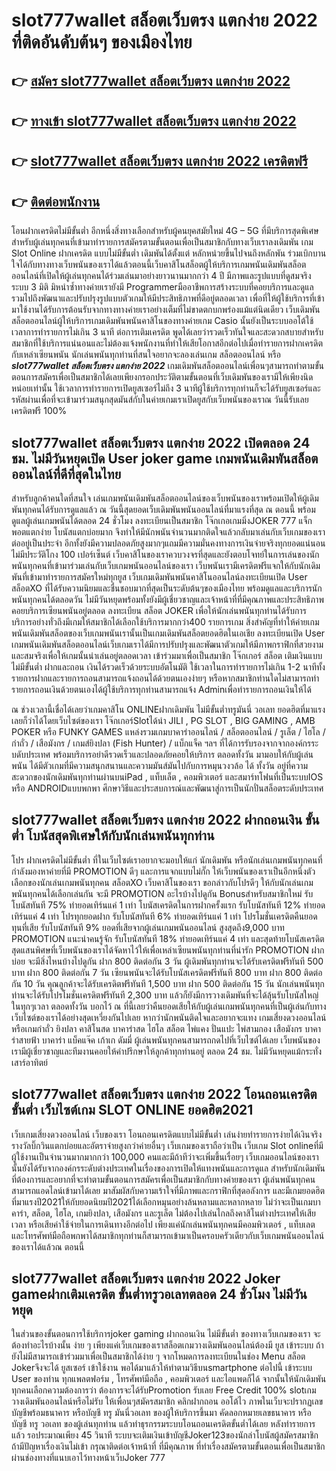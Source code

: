 # slot777wallet สล็อตเว็บตรง แตกง่าย 2022  ที่ติดอันดับต้นๆ ของเมืองไทย

## 👉 [สมัคร slot777wallet สล็อตเว็บตรง แตกง่าย 2022](https://slot777wallet.com/)
## 👉 [ทางเข้า slot777wallet สล็อตเว็บตรง แตกง่าย 2022](https://slot777wallet.com/)
## 👉 [slot777wallet สล็อตเว็บตรง แตกง่าย 2022 เครดิตฟรี](https://slot777wallet.com/)
## 👉 [ติดต่อพนักงาน](https://slot777wallet.com/)


โอนฝากเครดิตไม่มีขั้นต่ำ  อีกหนึ่งสิ่งทางเลือกสำหรับผู้คนยุคสมัยใหม่ 4G – 5G ที่มีบริการสุดพิเศษสำหรับผู้เล่นทุกคนที่เข้ามาทำรายการสมัครตามขั้นตอนเพื่อเป็นสมาชิกกับทางเว็บเราลงเดิมพัน เกม Slot Online ฝากเครดิต แบบไม่มีขั้นต่ำ เดิมพันได้ตั้งแต่ หลักหน่วยขึ้นไปจนถึงหลักพัน ร่วมเบิกบานใจได้กับทางทางเว็บพนันของเราได้แล้วตอนนี้เว็บคาสิโนสล็อตผู้ให้บริการเกมพนันเดิมพันสล็อตออนไลน์ที่เปิดให้ผู้เล่นทุกคนได้ร่วมเล่นมาอย่างยาวนานมากกว่า 4 ปี มีภาพและรูปแบบที่ดูสมจริง ระบบ 3 มิติ
มิหนำซ้ำทางค่ายเรายังมี Programmerมืออาชีพการสร้างระบบที่คอยบริการและดูแล  รวมไปถึงพัฒนาและปรับปรุงรูปแบบตัวเกมให้มีประสิทธิภาพที่ดีอยู่ตลอดเวลา เพื่อที่ให้ผู้ใช้บริการที่เข้ามาใช้งานได้รับการต้อนรับจากทางทางค่ายเราอย่างเต็มที่ไม่ขาดตกบกพร่องแม้แต่นิดเดียว เว็บเดิมพันสล็อตออนไลน์ผู้ให้บริการเกมเดิมพันพนันคาสิโนของทางค่ายเกม Casio นั้นยังเป็นระบบออโต้ใช้เวลาการทำรายการไม่เกิน 3 นาที ต่อการเติมเครดิต พูดได้เลยว่ารวดเร็วทันใจและสะดวกสบายสำหรับสมาชิกที่ใช้บริการแน่นอนและไม่ต้องแจ้งพนักงานที่ทำให้เสียโอกาสอีกต่อไปเมื่อทำรายการฝากเครดิตกับเหล่าเซียนพนัน
นักเล่นพนันทุกท่านที่สนใจอยากจะลองเล่นเกม สล็อตออนไลน์ หรือ ***slot777wallet สล็อตเว็บตรง แตกง่าย 2022*** เกมเดิมพันสล็อตออนไลน์เพื่อนๆสามารถทำตามขั้นตอนการสมัครเพื่อเป็นสมาชิกได้เลยเพียงกรอกประวัติตามขั้นตอนที่เว็บเดิมพันของเรามีให้เพียงนิดหน่อยเท่านั้น ใช้เวลาการทำรายการเปิดยูสเซอร์ไม่ถึง 3 นาทีผู้ใช้บริการทุกท่านก็จะได้รับยูสเซอร์และรหัสผ่านเพื่อที่จะเข้ามาร่วมสนุกสุดมันส์กับในค่ายเกมเราเปิดยูสกับเว็บพนันของเราณ วันนี้รับเลยเครดิตฟรี 100%

## slot777wallet สล็อตเว็บตรง แตกง่าย 2022 เปิดตลอด  24 ชม. ไม่มีวันหยุดเปิด User joker game เกมพนันเดิมพันสล็อตออนไลน์ที่ดีที่สุดในไทย

สำหรับลูกค้าคนใดที่สนใจ เล่นเกมพนันเดิมพันสล็อตออนไลน์ของเว็บพนันของเราพร้อมเปิดให้ผู้เดิมพันทุกคนได้รับการดูแลแล้ว ณ วันนี้สุดยอดเว็บเดิมพันพนันออนไลน์ที่มาแรงที่สุด ณ ตอนนี้ พร้อมดูแลผู้เล่นเกมพนันได้ตลอด 24 ชั่วโมง ลงทะเบียนเป็นสมาชิก โจ๊กเกอเกมมิ่งJOKER 777 แจ็กพอตแตกง่าย โบนัสแตกบ่อยมาก จึงทำให้มีนักพนันจำนวนมากติดใจแล้วกลับมาเล่นกับเว็บเกมของเราต่ออยู่เป็นประจำ อีกทั้งยังมีความปลอดภัยสูงมากๆแถมมีความมั่นคงทางการเงินจ่ายจริงทุกยอดแน่นอนไม่มีประวัติโกง 100 เปอร์เซ็นต์ เว็บคาสิโนของเราควบวงจรที่สุดและยังตอบโจทย์ในการเล่นของนักพนันทุกคนที่เข้ามาร่วมเล่นกับเว็บเกมพนันออนไลน์ของเรา
เว็บพนันเรามีเครดิตฟรีแจกให้กับนักเดิมพันที่เข้ามาทำรายการสมัครใหม่ทุกยูส เว็บเกมเดิมพันพนันคาสิโนออนไลน์ลงทะเบียนเปิด User สล็อตXO ที่ได้รับความนิยมและชื่นชอบมากที่สุดเป็นระดับต้นๆของเมืองไทย พร้อมดูแลและบริการนักพนันทุกคนได้ตลอดวัน ไม่มีวันหยุดพร้อมทั้งยังมีผู้เชี่ยวชาญและเจ้าหน้าที่ที่มีคุณภาพและประสิทธิภาพคอยบริการเซียนพนันอยู่ตลอด ลงทะเบียน สล็อต JOKER เพื่อให้นักเล่นพนันทุกท่านได้รับการบริการอย่างทั่วถึงมีเกมให้สมาชิกได้เลือกใช้บริการมากกว่า400 รายการเกม
สิ่งสำคัญที่ทำให้ค่ายเกมพนันเดิมพันสล็อตของเว็บเกมพนันเรานั้นเป็นเกมเดิมพันสล็อตยอดฮิตในเอเชีย ลงทะเบียนเปิด User  เกมพนันเดิมพันสล็อตออนไลน์เว็บเกมเราได้มีการปรับปรุงและพัฒนาตัวเกมให้มีภาพกราฟิกที่สวยงามและสมจริงเพื่อให้เกมนั้นน่าเล่นอยู่ตลอดเวลา เข้าร่วมมาเพื่อเป็นสมาชิก โจ๊กเกอร์ สล็อต เติมเงินแบบไม่มีขั้นต่ำ ฝากและถอน เงินได้รวดเร็วด้วยระบบอัตโนมัติ ใช้เวลาในการทำรายการไม่เกิน 1-2 นาทีทั้งรายการฝากและรายการถอนสามารถแจ้งถอนได้ด้วยตนเองง่ายๆ หรือหากสมาชิกท่านใดไม่สามารถทำรายการถอนเงินด้วยตนเองได้ผู้ใช้บริการทุกท่านสามารถแจ้ง Adminเพื่อทำรายการถอนเงินให้ได้

ณ ช่วงเวลานี้เชื่อได้เลยว่าเกมคาสิโน ONLINEฝากเดิมพัน ไม่มีขั้นต่ำทรูมันนี่ วอเลท ยอดฮิตที่มาแรงเลยก็ว่าได้โดยเว็บไซต์ของเรา โจ๊กเกอร์Slotได้นำ  JILI , PG SLOT , BIG GAMING , AMB POKER หรือ FUNKY GAMES แหล่งรวมเกมบาคาร่าออนไลน์ / สล็อตออนไลน์ / รูเล็ต / ไฮโล / กำถั่ว / เสือมังกร / เกมส์ยิงปลา (Fish Hunter) / แบ็กแจ็ค ฯลฯ ที่ได้การรับรองจากจากองค์กรระบดับประเทศ พร้อมบริการอย่าดีรวดเร็วและปลอดภัยคอยให้บริการ ตลอดทั้งวัน มามอบให้กับผู้เล่นพนัน ได้มีตัวเกมที่มีความสนุกสนานและความมันส์มันไปกับการหมุนวงวล้อ ได้ ทั้งวัน อยู่ที่ความสะดวกของนักเดิมพันทุกท่านผ่านบนiPad , แท็บเล็ต , คอมพิวเตอร์ และสมาร์ทโฟนที่เป็นระบบIOS หรือ ANDROIDแบบพกพา ศึกษาวิธีและประสบการณ์และพัฒนาสู่การเป็นนักปั่นสล็อตระดับประเทศ

## slot777wallet สล็อตเว็บตรง แตกง่าย 2022 ฝากถอนเงิน ขั้นต่ำ โบนัสสุดพิเศษให้กับนักเล่นพนันทุกท่าน

โปร ฝากเครดิตไม่มีขั้นต่ำ ที่ในเว็บไซต์เราอยากจะมอบให้แก่  นักเดิมพัน หรือนักเล่นเกมพนันทุกคนที่กำลังมองหาค่ายที่มี  PROMOTION ดีๆ และการแจกแบบไม่กั๊ก ให้เว็บพนันของเราเป็นอีกหนึ่งตัวเลือกของนักเล่นเกมพนันทุกคน สล็อตXO เว็บคาสิโนของเรา ขอกล่าวกับโปรดีๆ ให้กับนักเล่นเกมพนันทุกคนได้เลือกเล่นกัน จะมี PROMOTION อะไรบ้างไปดูกัน
Bonusสำหรับสมาชิกใหม่ รับโบนัสทันที 75% ทำยอดเทิร์นแค่ 1 เท่า
โบนัสเครดิตในการฝากครั้งแรก รับโบนัสทันที 12% ทำยอดเทิร์นแค่ 4 เท่า
โปรทุกยอดฝาก รับโบนัสทันที 6% ทำยอดเทิร์นแค่ 1 เท่า
โปรโมชั่นเครดิตคืนยอดทุนที่เสีย รับโบนัสทันที 9% ยอดที่เสียจากผู้เล่นเกมพนันออนไลน์ สูงสุดถึง9,000 บาท
 PROMOTION แนะนำคนรู้จัก รับโบนัสทันที 18% ทำยอดเทิร์นแค่ 4 เท่า
และสุดท้ายโบนัสเครดิตสุดแสนพิศษที่เว็บพนันของเราได้จัดหาไว้ให้เพื่อเหล่าเซียนพนันทุกท่านที่น่ารัก  PROMOTION ฝากบ่อย จะมีสิ่งไหนบ้างไปดูกัน
ฝาก 800 ติดต่อกัน 3 วัน ผู้เดิมพันทุกท่านจะได้รับเครดิตฟรีทันที 500 บาท
ฝาก 800 ติดต่อกัน 7 วัน เซียนพนันจะได้รับโบนัสเครดิตฟรีทันที 800 บาท
ฝาก 800 ติดต่อกัน 10 วัน คุณลูกค้าจะได้รับเครดิตฟรีทันที 1,500 บาท
ฝาก 500 ติดต่อกัน 15 วัน นักเล่นพนันทุกท่านจะได้รับโปรโมชั่นเครดิตฟรีทันที 2,300 บาท
แล้วก็ยังมีการวางเดิมพันที่จะได้ลุ้นรับโบนัสใหญ่ในทุกๆเวลา ตลอดทั้งวัน บอกไว้ ณ ที่นี้เลยว่าคืนยอดเสียให้กับผู้เล่นเกมพนันทุกคนที่เป็นผู้เล่นกับทางเว็บไซต์ของเราได้อย่างสุดเหวี่ยงกันไปเลย หากว่านักพนันติดใจและอยากจะแทง เกมเสี่ยงดวงออนไลน์ หรือเกมกำถั่ว  ยิงปลา คาสิโนสด บาคาร่าสด ไฮโล สล็อต ไพ่แคง ปั่นแปะ ไพ่สามกอง เสือมังกร บาคาร่าสายฟ้า บาคาร่า แบ็คแจ๊ค เก้าเก ดัมมี่ ผู้เล่นพนันทุกคนสามารถกดไปที่เว็บไซต์ได้เลย เว็บพนันของเรามีผู้เชี่ยวชาญและทีมงานคอยให้คำปรึกษาให้ลูกค้าทุกท่านอยู่ ตลอด 24 ชม. ไม่มีวันหยุดแม้กระทั่งเสาร์อาทิตย์

## slot777wallet สล็อตเว็บตรง แตกง่าย 2022 โอนถอนเครดิตขั้นต่ำ  เว็บไซต์เกม SLOT ONLINE ยอดฮิต2021

เว็บเกมเสี่ยงดวงออนไลน์ เว็บของเรา โอนถอนเครดิตแบบไม่มีขั้นต่ำ เล่นง่ายทำรายการง่ายได้เงินจริง รางวัลบิ๊กวินแตกบ่อยและอัตราจ่ายสูงกว่าค่ายอื่นๆ เว็บเกมของเราถือว่าเป็น เว็บเกม Slot onlineที่มีผู้ใช้งานเป็นจำนวนมากมากกว่า 100,000 คนและมีถ้าทีว่าจะเพิ่มขึ้นเรื่อยๆ เว็บเกมออนไลน์ของเรานั้นยังได้รับจากองค์กรระดับต่างประเทศในเรื่องของการเปิดให้แทงพนันและการดูแล สำหรับนักเดิมพันที่ต้องการและอยากที่จะทำตามขั้นตอนการสมัครเพื่อเป็นสมาชิกกับทางค่ายของเรา ผู้เล่นพนันทุกคนสามารถแอดไลน์เข้ามาได้เลย
	มาสัมผัสกับความเร้าใจที่มีภาพและกราฟิกที่สุดอลังการ และมีเกมยอดฮิตที่มาแรงปี2021ให้กับยอดนิยมปี2021ได้เลือกหมุนอย่างล้นหลามและหลากหลาย  ไม่ว่าจะเป็นเกมบาคาร่า, สล็อต, ไฮโล, เกมยิงปลา, เสือมังกร และรูเล็ต ไม่ต้องไปเล่นไกลถึงคาสิโนต่างประเทศให้เสียเวลา หรือเสียค่าใช้จ่ายในการเดินทางอีกต่อไป เพียงแค่นักเล่นพนันทุกคนมีคอมพิวเตอร์ , แท็บเลต และโทรศัพท์มือถือพกพาได้สมาชิกทุกท่านก็สามารถเข้ามาเป็นครอบครัวเดียวกับเว็บเกมพนันออนไลน์ของเราได้แล้วณ ตอนนี้

## slot777wallet สล็อตเว็บตรง แตกง่าย 2022 Joker gameฝากเติมเครดิต ขั้นต่ำทรูวอเลทตลอด 24 ชั่วโมง ไม่มีวันหยุด

ในส่วนของขั้นตอนการใช้บริการjoker gaming ฝากถอนเงิน ไม่มีขั้นต่ำ ของทางเว็บเกมของเรา จะต้องทำอะไรบ้างนั้น ง่าย ๆ เพียงแค่เว็บเกมของเราสล็อตเกมวางเดิมพันออนไลน์ต้องมี ยูส เข้าระบบ ถ้ายังไม่มีสามารถเข้าร่วมมาเพื่อเป็นสมาชิกได้ง่าย ๆ จากโหมดการลงทะเบียนในช่อง Menu สล็อต Jokerจึงจะได้ ยูสเซอร์ เข้าใช้งาน พอได้มาแล้วให้ทำตามวิธีบนsmartphone ต่อไปนี้
เข้าระบบ User  ของท่าน ทุกแพลตฟอร์ม , โทรศัพท์มือถือ , คอมพิวเตอร์ และไอแพดก็ได้
จากนั้นให้นักเดิมพันทุกคนเลือกความต้องการว่า ต้องการจะได้รับPromotion รับเลย Free Credit 100% slotเกมวางเดิมพันออนไลน์หรือไม่รับ
ให้เพื่อนๆสมัครสมาชิก คลิกฝากถอน ออโต้ไว ภาพในเว็บจะปรากฏเลขบัญชีพร้อมธนาคาร หรือบัญชี ทรู มันนี่วอเลท ของผู้ให้บริการขึ้นมา
คัดลอกหมายเลขธนาคาร หรือบัญชี  ทรู วอเลท ของผู้เล่นทุกท่าน แล้วทำธุรกรรมระบบโอนถอนเครดิตขั้นต่ำได้เลย
หลังทำรายการแล้ว รอประมาณเพียง 45 วินาที ระบบจะเติมเงินเข้าบัญชีJoker123ของนักล่าโบนัสผู้สมัครสมาชิก
ถ้ามีปัญหาเรื่องเงินไม่เข้า กรุณาติดต่อเจ้าหน้าที่ ที่มีคุณภาพ ที่ทำเรื่องสมัครตามขั้นตอนเพื่อเป็นสมาชิกผ่านช่องทางที่แนบเอาไว้ทางหน้าเว็บJoker 777


